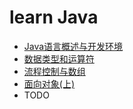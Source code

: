 # learn Java
* [Java语言概述与开发环境](https://github.com/passerby223/LearnJava/blob/master/src/com/abc/part1/Java%E8%AF%AD%E8%A8%80%E6%A6%82%E8%BF%B0%E4%B8%8E%E5%BC%80%E5%8F%91%E7%8E%AF%E5%A2%83.md)
* [数据类型和运算符](https://github.com/passerby223/LearnJava/blob/master/src/com/abc/part2/%E6%95%B0%E6%8D%AE%E7%B1%BB%E5%9E%8B%E5%92%8C%E8%BF%90%E7%AE%97%E7%AC%A6.md)
* [流程控制与数组](https://github.com/passerby223/LearnJava/blob/master/src/com/abc/part3/%E6%B5%81%E7%A8%8B%E6%8E%A7%E5%88%B6%E4%B8%8E%E6%95%B0%E7%BB%84.md)
* [面向对象(上)](https://github.com/passerby223/LearnJava/blob/master/src/com/abc/part4/%E9%9D%A2%E5%90%91%E5%AF%B9%E8%B1%A1%E4%B8%8A.md)
* TODO
